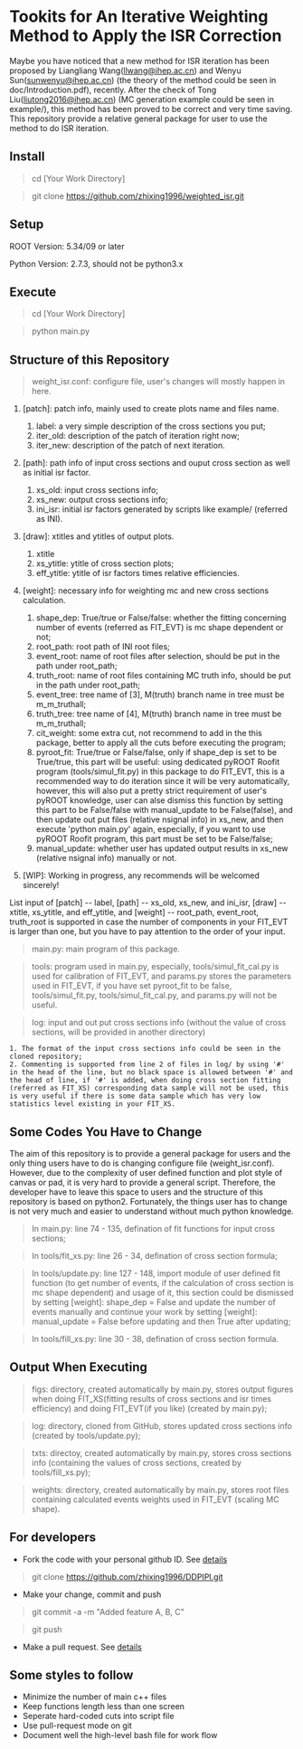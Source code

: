 # Tookits for An Iterative Weighting Method to Apply the ISR Correction
Maybe you have noticed that a new method for ISR iteration has been proposed by Liangliang Wang(llwang@ihep.ac.cn) and Wenyu Sun(sunwenyu@ihep.ac.cn) (the theory of the method could be seen in doc/Introduction.pdf), recently. After the check of Tong Liu(liutong2016@ihep.ac.cn) (MC generation example could be seen in example/), this method has been proved to be correct and very time saving. This repository provide a relative general package for user to use the method to do ISR iteration. 

## Install

> cd [Your Work Directory]

> git clone https://github.com/zhixing1996/weighted_isr.git

## Setup

ROOT Version: 5.34/09 or later

Python Version: 2.7.3, should not be python3.x

## Execute

> cd [Your Work Directory]

> python main.py

## Structure of this Repository

> weight_isr.conf: configure file, user's changes will mostly happen in here.

1. [patch]: patch info, mainly used to create plots name and files name. 
    1. label: a very simple description of the cross sections you put;
    2. iter_old: description of the patch of iteration right now;
    3. iter_new: description of the patch of next iteration.

2. [path]: path info of input cross sections and ouput cross section as well as initial isr factor.
    1. xs_old: input cross sections info;
    2. xs_new: output cross sections info;
    3. ini_isr: initial isr factors generated by scripts like example/ (referred as INI).

3. [draw]: xtitles and ytitles of output plots.
    1. xtitle
    2. xs_ytitle: ytitle of cross section plots;
    3. eff_ytitle: ytitle of isr factors times relative efficiencies.

3. [weight]: necessary info for weighting mc and new cross sections calculation.
    1. shape_dep: True/true or False/false: whether the fitting concerning number of events (referred as FIT_EVT) is mc shape dependent or not;
    2. root_path: root path of INI root files;
    3. event_root: name of root files after selection, should be put in the path under root_path;
    4. truth_root: name of root files containing MC truth info, should be put in the path under root_path;
    5. event_tree: tree name of [3], M(truth) branch name in tree must be m_m_truthall;
    6. truth_tree: tree name of [4], M(truth) branch name in tree must be m_m_truthall;
    7. cit_weight: some extra cut, not recommend to add in the this package, better to apply all the cuts before executing the program;
    8. pyroot_fit: True/true or False/false, only if shape_dep is set to be True/true, this part will be useful: using dedicated pyROOT Roofit program (tools/simul_fit.py) in this package to do FIT_EVT, this is a recommended way to do iteration since it will be very automatically, however, this will also put a pretty strict requirement of user's pyROOT knowledge, user can alse dismiss this function by setting this part to be False/false with manual_update to be False(false), and then update out put files (relative nsignal info) in xs_new, and then execute 'python main.py' again, especially, if you want to use pyROOT Roofit program, this part must be set to be False/false;
    9. manual_update: whether user has updated output results in xs_new (relative nsignal info) manually or not.

4. [WIP]: Working in progress, any recommends will be welcomed sincerely!

List input of [patch] -- label, [path] -- xs_old, xs_new, and ini_isr, [draw] -- xtitle, xs_ytitle, and eff_ytitle, and [weight] -- root_path, event_root, truth_root is supported in case the number of components in your FIT_EVT is larger than one, but you have to pay attention to the order of your input.

> main.py: main program of this package.

> tools: program used in main.py, especially, tools/simul_fit_cal.py is used for calibration of FIT_EVT, and params.py stores the parameters used in FIT_EVT, if you have set pyroot_fit to be false, tools/simul_fit.py, tools/simul_fit_cal.py, and params.py will not be useful.

> log: input and out put cross sections info (without the value of cross sections, will be provided in another directory)

    1. The format of the input cross sections info could be seen in the cloned repository;
    2. Commenting is supported from line 2 of files in log/ by using '#' in the head of the line, but no black space is allowed between '#' and the head of line, if '#' is added, when doing cross section fitting (referred as FIT_XS) corresponding data sample will not be used, this is very useful if there is some data sample which has very low statistics level existing in your FIT_XS.

## Some Codes You Have to Change

The aim of this repository is to provide a general package for users and the only thing users have to do is changing configure file (weight_isr.conf). However, due to the complexity of user defined function and plot style of canvas or pad, it is very hard to provide a general script. Therefore, the developer have to leave this space to users and the structure of this repository is based on python2. Fortunately, the things user has to change is not very much and easier to understand without much python knowledge.

> In main.py: line 74 - 135, defination of fit functions for input cross sections;

> In tools/fit_xs.py: line 26 - 34, defination of cross section formula;

> In tools/update.py: line 127 - 148, import module of user defined fit function (to get number of events, if the calculation of cross section is mc shape dependent) and usage of it, this section could be dismissed by setting [weight]: shape_dep = False and update the number of events manually and continue your work by setting [weight]: manual_update = False before updating and then True after updating;

> In tools/fill_xs.py: line 30 - 38, defination of cross section formula.

## Output When Executing

> figs: directory, created automatically by main.py, stores output figures when doing FIT_XS(fitting results of cross sections and isr times efficiency) and doing FIT_EVT(if you like) (created by main.py);

> log: directory, cloned from GitHub, stores updated cross sections info (created by tools/update.py);

> txts: directoy, created automatically by main.py, stores cross sections info (containing the values of cross sections, created by tools/fill_xs.py);

> weights: directory, created automatically by main.py, stores root files containing calculated events weights used in FIT_EVT (scaling MC shape).

## For developers 
 
- Fork the code with your personal github ID. See [details](https://help.github.com/articles/fork-a-repo/)
 
> git clone https://github.com/zhixing1996/DDPIPI.git
 
- Make your change, commit and push
 
> git commit -a -m "Added feature A, B, C"
 
> git push
 
- Make a pull request. See [details](https://help.github.com/articles/using-pull-requests/)
 
## Some styles to follow 
- Minimize the number of main c++ files
- Keep functions length less than one screen
- Seperate hard-coded cuts into script file                                                                                                                                                              
- Use pull-request mode on git 
- Document well the high-level bash file for work flow 
